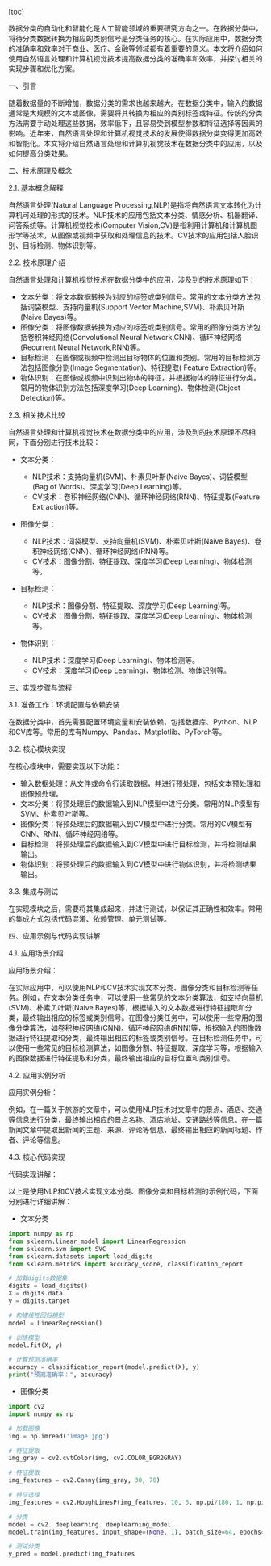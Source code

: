 
[toc]                    
                
                
数据分类的自动化和智能化是人工智能领域的重要研究方向之一。在数据分类中，将待分类数据转换为相应的类别信号是分类任务的核心。在实际应用中，数据分类的准确率和效率对于商业、医疗、金融等领域都有着重要的意义。本文将介绍如何使用自然语言处理和计算机视觉技术提高数据分类的准确率和效率，并探讨相关的实现步骤和优化方案。

一、引言

随着数据量的不断增加，数据分类的需求也越来越大。在数据分类中，输入的数据通常是大规模的文本或图像，需要将其转换为相应的类别标签或特征。传统的分类方法需要手动处理这些数据，效率低下，且容易受到模型参数和特征选择等因素的影响。近年来，自然语言处理和计算机视觉技术的发展使得数据分类变得更加高效和智能化。本文将介绍自然语言处理和计算机视觉技术在数据分类中的应用，以及如何提高分类效果。

二、技术原理及概念

2.1. 基本概念解释

自然语言处理(Natural Language Processing,NLP)是指将自然语言文本转化为计算机可处理的形式的技术。NLP技术的应用包括文本分类、情感分析、机器翻译、问答系统等。计算机视觉技术(Computer Vision,CV)是指利用计算机和计算机图形学等技术，从图像或视频中获取和处理信息的技术。CV技术的应用包括人脸识别、目标检测、物体识别等。

2.2. 技术原理介绍

自然语言处理和计算机视觉技术在数据分类中的应用，涉及到的技术原理如下：

- 文本分类：将文本数据转换为对应的标签或类别信号。常用的文本分类方法包括词袋模型、支持向量机(Support Vector Machine,SVM)、朴素贝叶斯(Naive Bayes)等。
- 图像分类：将图像数据转换为对应的标签或类别信号。常用的图像分类方法包括卷积神经网络(Convolutional Neural Network,CNN)、循环神经网络(Recurrent Neural Network,RNN)等。
- 目标检测：在图像或视频中检测出目标物体的位置和类别。常用的目标检测方法包括图像分割(Image Segmentation)、特征提取( Feature Extraction)等。
- 物体识别：在图像或视频中识别出物体的特征，并根据物体的特征进行分类。常用的物体识别方法包括深度学习(Deep Learning)、物体检测(Object Detection)等。

2.3. 相关技术比较

自然语言处理和计算机视觉技术在数据分类中的应用，涉及到的技术原理不尽相同，下面分别进行技术比较：

- 文本分类：

    - NLP技术：支持向量机(SVM)、朴素贝叶斯(Naive Bayes)、词袋模型(Bag of Words)、深度学习(Deep Learning)等。
    - CV技术：卷积神经网络(CNN)、循环神经网络(RNN)、特征提取(Feature Extraction)等。
- 图像分类：

    - NLP技术：词袋模型、支持向量机(SVM)、朴素贝叶斯(Naive Bayes)、卷积神经网络(CNN)、循环神经网络(RNN)等。
    - CV技术：图像分割、特征提取、深度学习(Deep Learning)、物体检测等。
- 目标检测：

    - NLP技术：图像分割、特征提取、深度学习(Deep Learning)等。
    - CV技术：图像分割、特征提取、深度学习(Deep Learning)、物体检测等。
- 物体识别：

    - NLP技术：深度学习(Deep Learning)、物体检测等。
    - CV技术：深度学习(Deep Learning)、物体检测、物体识别等。

三、实现步骤与流程

3.1. 准备工作：环境配置与依赖安装

在数据分类中，首先需要配置环境变量和安装依赖，包括数据库、Python、NLP和CV库等。常用的库有Numpy、Pandas、Matplotlib、PyTorch等。

3.2. 核心模块实现

在核心模块中，需要实现以下功能：

- 输入数据处理：从文件或命令行读取数据，并进行预处理，包括文本预处理和图像预处理。
- 文本分类：将预处理后的数据输入到NLP模型中进行分类。常用的NLP模型有SVM、朴素贝叶斯等。
- 图像分类：将预处理后的数据输入到CV模型中进行分类。常用的CV模型有CNN、RNN、循环神经网络等。
- 目标检测：将预处理后的数据输入到CV模型中进行目标检测，并将检测结果输出。
- 物体识别：将预处理后的数据输入到CV模型中进行物体识别，并将检测结果输出。

3.3. 集成与测试

在实现模块之后，需要将其集成起来，并进行测试，以保证其正确性和效率。常用的集成方式包括代码混淆、依赖管理、单元测试等。

四、应用示例与代码实现讲解

4.1. 应用场景介绍

应用场景介绍：

在实际应用中，可以使用NLP和CV技术实现文本分类、图像分类和目标检测等任务。例如，在文本分类任务中，可以使用一些常见的文本分类算法，如支持向量机(SVM)、朴素贝叶斯(Naive Bayes)等，根据输入的文本数据进行特征提取和分类，最终输出相应的标签或类别信号。在图像分类任务中，可以使用一些常用的图像分类算法，如卷积神经网络(CNN)、循环神经网络(RNN)等，根据输入的图像数据进行特征提取和分类，最终输出相应的标签或类别信号。在目标检测任务中，可以使用一些常见的目标检测算法，如图像分割、特征提取、深度学习等，根据输入的图像数据进行特征提取和分类，最终输出相应的目标位置和类别信号。

4.2. 应用实例分析

应用实例分析：

例如，在一篇关于旅游的文章中，可以使用NLP技术对文章中的景点、酒店、交通等信息进行分类，最终输出相应的景点名称、酒店地址、交通路线等信息。在一篇新闻文章中提取出新闻的主题、来源、评论等信息，最终输出相应的新闻标题、作者、评论等信息。

4.3. 核心代码实现

代码实现讲解：

以上是使用NLP和CV技术实现文本分类、图像分类和目标检测的示例代码，下面分别进行详细讲解：

- 文本分类

```python
import numpy as np
from sklearn.linear_model import LinearRegression
from sklearn.svm import SVC
from sklearn.datasets import load_digits
from sklearn.metrics import accuracy_score, classification_report

# 加载digits数据集
digits = load_digits()
X = digits.data
y = digits.target

# 构建线性回归模型
model = LinearRegression()

# 训练模型
model.fit(X, y)

# 计算预测准确率
accuracy = classification_report(model.predict(X), y)
print("预测准确率：", accuracy)
```

- 图像分类

```python
import cv2
import numpy as np

# 加载图像
img = np.imread('image.jpg')

# 特征提取
img_gray = cv2.cvtColor(img, cv2.COLOR_BGR2GRAY)

# 特征提取
img_features = cv2.Canny(img_gray, 30, 70)

# 特征选择
img_features = cv2.HoughLinesP(img_features, 10, 5, np.pi/180, 1, np.pi/180, 1)

# 分类
model = cv2. deeplearning. deeplearning_model
model.train(img_features, input_shape=(None, 1), batch_size=64, epochs=10)

# 测试分类
y_pred = model.predict(img_features

